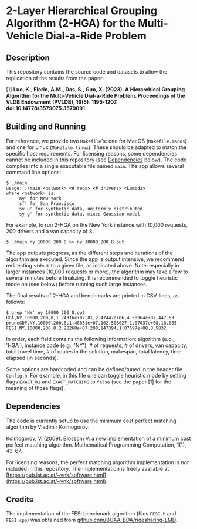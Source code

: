 # 2-Layer Hierarchical Grouping Algorithm (2-HGA) for the Multi-Vehicle Dial-a-Ride Problem

## Description
This repository contains the source code and datasets to allow the replication of the results from the paper:

[1] **Luo, K., Florio, A.M., Das, S., Guo, X. (2023). A Hierarchical Grouping Algorithm for the Multi-Vehicle Dial-a-Ride Problem. Proceedings of the VLDB Endowment (PVLDB), 16(5): 1195-1207. doi:10.14778/3579075.3579091**

## Building and Running
For reference, we provide two `Makefile`'s: one for MacOS (`Makefile.macos`) and one for Linux (`Makefile.linux`). These should be adapted to match the specific host requirements. For licensing reasons, some dependencies cannot be included in this repository (see [Dependencies](#deps) below). The code compiles into a single executable file named `main`. The app allows several command line options:

```
$ ./main
usage: ./main <network> <# reqs> <# drivers> <Lambda>
where <network> is:
	'ny' for New York
	'sf' for San Francisco
	'sy-u' for synthetic data, uniformly distributed
	'sy-g' for synthetic data, mixed Gaussian model
```

For example, to run 2-HGA on the New York instance with 10,000 requests, 200 drivers and a van capacity of 8:

```
$ ./main ny 10000 200 8 >> ny_10000_200_8.out
```

The app outputs progress, as the different steps and iterations of the algorithm are executed. Since the app is output intensive, we recommend redirecting `stdout` to a given file, as indicated above. Note: especially in larger instances (10,000 requests or more), the algorithm may take a few to several minutes before finalizing. It is recommended to toggle heuristic mode on (see below) before running such large instances.

The final results of 2-HGA and benchmarks are printed in CSV-lines, as follows:

```
$ grep 'NY' ny_10000_200_8.out
HGA,NY,10000,200,8,1.24316e+07,81,2.47447e+06,4.58064e+07,447.53
pruneGDP,NY,10000,200,8,1.48831e+07,102,508027,1.07037e+08,18.085
FESI,NY,10000,200,8,2.28268e+07,200,147394,1.07597e+08,8.5832
```

In order, each field contains the following information: algorithm (e.g., 'HGA'), instance code (e.g., 'NY'), # of requests, # of drivers, van capacity, total travel time, # of routes in the solution, makespan, total latency, time elapsed (in seconds).

Some options are hardcoded and can be defined/tuned in the header file `Config.h`. For example, in this file one can toggle heuristic mode by setting flags `EXACT_W1` and `EXACT_MATCHING` to `false` (see the paper [1] for the meaning of those flags).

## <a name="deps"></a>Dependencies
The code is currently setup to use the minimum cost perfect matching algorithm by Vladimir Kolmogorov:

Kolmogorov, V. (2009). Blossom V: a new implementation of a minimum cost perfect matching algorithm. Mathematical Programming Computation, 1(1), 43-67.

For licensing reasons, the perfect matching algorithm implementation is *not* included in this repository. The implementation is freely available at [https://pub.ist.ac.at/~vnk/software.html](https://pub.ist.ac.at/~vnk/software.html).

## Credits
The implementation of the FESI benchmark algorithm (files `FESI.h` and `FESI.cpp`) was obtained from [github.com/BUAA-BDA/ridesharing-LMD](https://github.com/BUAA-BDA/ridesharing-LMD).

